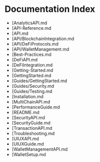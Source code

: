 # Documentation Index

- [AnalyticsAPI.md
- [API-Reference.md
- [API.md
- [API/BlockchainIntegration.md
- [API/DeFiProtocols.md
- [API/WalletManagement.md
- [Best-Practices.md
- [DeFiAPI.md
- [DeFiIntegration.md
- [Getting-Started.md
- [GettingStarted.md
- [Guides/GettingStarted.md
- [Guides/Security.md
- [Guides/Testing.md
- [Installation.md
- [MultiChainAPI.md
- [PerformanceGuide.md
- [README.md
- [SecurityAPI.md
- [SecurityGuide.md
- [TransactionAPI.md
- [Troubleshooting.md
- [UIUXAPI.md
- [UIUXGuide.md
- [WalletManagementAPI.md
- [WalletSetup.md
